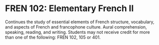 # FREN 102: Elementary French II

Continues the study of essential elements of French structure, vocabulary, and aspects of French and francophone culture. Aural comprehension, speaking, reading, and writing. Students may not receive credit for more than one of the following: FREN 102, 105 or 401.